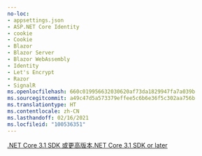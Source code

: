 ```yaml
---
no-loc:
- appsettings.json
- ASP.NET Core Identity
- cookie
- Cookie
- Blazor
- Blazor Server
- Blazor WebAssembly
- Identity
- Let's Encrypt
- Razor
- SignalR
ms.openlocfilehash: 660c019956632030620af73da1829947fa7a039b
ms.sourcegitcommit: a49c47d5a573379effee5c6b6e36f5c302aa756b
ms.translationtype: HT
ms.contentlocale: zh-CN
ms.lasthandoff: 02/16/2021
ms.locfileid: "100536351"
---
```

[<span data-ttu-id="98051-101">.NET Core 3.1 SDK 或更高版本</span><span class="sxs-lookup"><span data-stu-id="98051-101">.NET Core 3.1 SDK or later</span></span>](https://dotnet.microsoft.com/download/dotnet-core/3.1)
